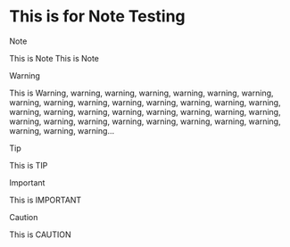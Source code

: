 # This is for Note Testing

> [!NOTE] 
> This is Note
> This is Note

> [!WARNING]
> This is Warning, warning, warning, warning, warning, warning, warning, warning, warning, warning, warning, warning, warning, warning, warning, warning, warning, warning, warning, warning, warning, warning, warning, warning, warning, warning, warning, warning, warning, warning, warning, warning, warning, warning...

> [!TIP]
> This is TIP

> [!IMPORTANT]
> This is IMPORTANT

> [!CAUTION]
> This is CAUTION
